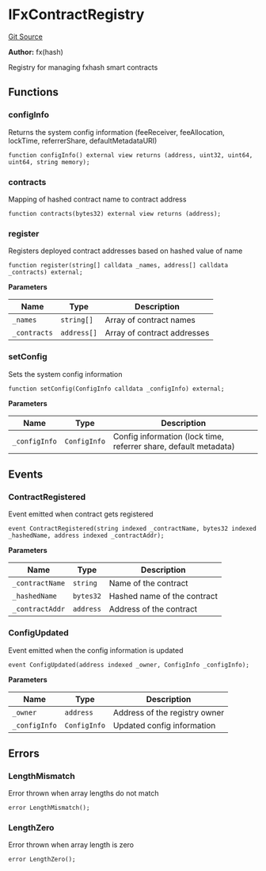# IFxContractRegistry
[Git Source](https://github.com/fxhash/fxhash-evm-contracts/blob/1ca8488246dda0c8af0201fe562392f87b349fa1/src/interfaces/IFxContractRegistry.sol)

**Author:**
fx(hash)

Registry for managing fxhash smart contracts


## Functions
### configInfo

Returns the system config information (feeReceiver, feeAllocation, lockTime, referrerShare, defaultMetadataURI)


```solidity
function configInfo() external view returns (address, uint32, uint64, uint64, string memory);
```

### contracts

Mapping of hashed contract name to contract address


```solidity
function contracts(bytes32) external view returns (address);
```

### register

Registers deployed contract addresses based on hashed value of name


```solidity
function register(string[] calldata _names, address[] calldata _contracts) external;
```
**Parameters**

|Name|Type|Description|
|----|----|-----------|
|`_names`|`string[]`|Array of contract names|
|`_contracts`|`address[]`|Array of contract addresses|


### setConfig

Sets the system config information


```solidity
function setConfig(ConfigInfo calldata _configInfo) external;
```
**Parameters**

|Name|Type|Description|
|----|----|-----------|
|`_configInfo`|`ConfigInfo`|Config information (lock time, referrer share, default metadata)|


## Events
### ContractRegistered
Event emitted when contract gets registered


```solidity
event ContractRegistered(string indexed _contractName, bytes32 indexed _hashedName, address indexed _contractAddr);
```

**Parameters**

|Name|Type|Description|
|----|----|-----------|
|`_contractName`|`string`|Name of the contract|
|`_hashedName`|`bytes32`|Hashed name of the contract|
|`_contractAddr`|`address`|Address of the contract|

### ConfigUpdated
Event emitted when the config information is updated


```solidity
event ConfigUpdated(address indexed _owner, ConfigInfo _configInfo);
```

**Parameters**

|Name|Type|Description|
|----|----|-----------|
|`_owner`|`address`|Address of the registry owner|
|`_configInfo`|`ConfigInfo`|Updated config information|

## Errors
### LengthMismatch
Error thrown when array lengths do not match


```solidity
error LengthMismatch();
```

### LengthZero
Error thrown when array length is zero


```solidity
error LengthZero();
```

